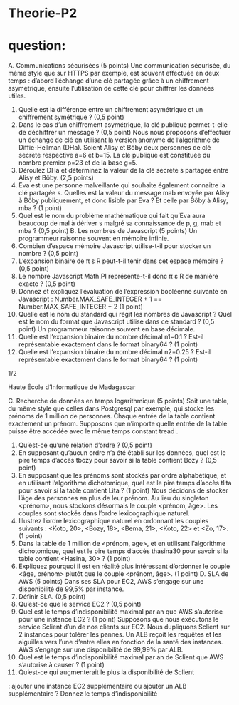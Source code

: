 # Theorie-P2

# question:

A. Communications sécurisées (5 points)
Une communication sécurisée, du même style que sur HTTPS par exemple, est souvent
effectuée en deux temps : d’abord l’échange d’une clé partagée grâce à un chiffrement
asymétrique, ensuite l’utilisation de cette clé pour chiffrer les données utiles.
1. Quelle est la différence entre un chiffrement asymétrique et un chiffrement
symétrique ? (0,5 point)
2. Dans le cas d’un chiffrement asymétrique, la clé publique permet-t-elle de déchiffrer
un message ? (0,5 point)
Nous nous proposons d’effectuer un échange de clé en utilisant la version anonyme de
l’algorithme de Diffie-Hellman (DHa). Soient Alisy et Bôby deux personnes de clé secrète
respective a=6 et b=15. La clé publique est constituée du nombre premier p=23 et de la base
g=5.
3. Déroulez DHa et déterminez la valeur de la clé secrète s partagée entre Alisy et Bôby.
(2,5 points)
4. Eva est une personne malveillante qui souhaite également connaitre la clé partagée
s. Quelles est la valeur du message mab envoyée par Alisy à Bôby publiquement, et
donc lisible par Eva ? Et celle par Bôby à Alisy, mba ? (1 point)
5. Quel est le nom du problème mathématique qui fait qu’Eva aura beaucoup de mal à
dériver s malgré sa connaissance de p, g, mab et mba ? (0,5 point)
B. Les nombres de Javascript (5 points)
Un programmeur raisonne souvent en mémoire infinie.
1. Combien d’espace mémoire Javascript utilise-t-il pour stocker un nombre ? (0,5
point)
2. L’expansion binaire de π ε R peut-t-il tenir dans cet espace mémoire ? (0,5 point)
3. Le nombre Javascript Math.PI représente-t-il donc π ε R de manière exacte ? (0,5
point)
4. Donnez et expliquez l’évaluation de l’expression booléenne suivante en Javascript :
Number.MAX_SAFE_INTEGER + 1 ==
Number.MAX_SAFE_INTEGER + 2 (1 point)
5. Quelle est le nom du standard qui régit les nombres de Javascript ? Quel est le nom
du format que Javascript utilise dans ce standard ? (0,5 point)
Un programmeur raisonne souvent en base décimale.
6. Quelle est l’expansion binaire du nombre décimal n1=0.1 ? Est-il représentable
exactement dans le format binary64 ? (1 point)
7. Quelle est l’expansion binaire du nombre décimal n2=0.25 ? Est-il représentable
exactement dans le format binary64 ? (1 point)

1/2

Haute École d’Informatique de Madagascar

C. Recherche de données en temps logarithmique (5 points)
Soit une table, du même style que celles dans Postgresql par exemple, qui stocke les
prénoms de 1 million de personnes. Chaque entrée de la table contient exactement un
prénom. Supposons que n’importe quelle entrée de la table puisse être accédée avec le
même temps constant tread
.

1. Qu’est-ce qu’une relation d’ordre ? (0,5 point)
2. En supposant qu’aucun ordre n’a été établi sur les données, quel est le pire temps
d’accès tbozy pour savoir si la table contient Bozy ? (0,5 point)
3. En supposant que les prénoms sont stockés par ordre alphabétique, et en utilisant
l’algorithme dichotomique, quel est le pire temps d’accès tlita pour savoir si la table
contient Lita ? (1 point)
Nous décidons de stocker l’âge des personnes en plus de leur prénom. Au lieu du singleton
<prénom>, nous stockons désormais le couple <prénom, âge>. Les couples sont stockés dans
l’ordre lexicographique naturel.
4. Illustrez l’ordre lexicographique naturel en ordonnant les couples suivants : <Koto,
20>, <Bozy, 18>, <Bema, 21>, <Koto, 22> et <Zo, 17>. (1 point)
5. Dans la table de 1 million de <prénom, age>, et en utilisant l’algorithme
dichotomique, quel est le pire temps d’accès thasina30 pour savoir si la table contient
<Hasina, 30> ? (1 point)
6. Expliquez pourquoi il est en réalité plus intéressant d’ordonner le couple <âge,
prénom> plutôt que le couple <prénom, âge>. (1 point)
D. SLA de AWS (5 points)
Dans ses SLA pour EC2, AWS s’engage sur une disponibilité de 99,5% par instance.
1. Définir SLA. (0,5 point)
2. Qu’est-ce que le service EC2 ? (0,5 point)
3. Quel est le temps d’indisponibilité maximal par an que AWS s’autorise pour une
instance EC2 ? (1 point)
Supposons que nous exécutons le service Sclient d’un de nos clients sur EC2. Nous dupliquons
Sclient sur 2 instances pour tolérer les pannes. Un ALB reçoit les requêtes et les aiguilles vers
l’une d’entre elles en fonction de la santé des instances. AWS s’engage sur une disponibilité
de 99,99% par ALB.
4. Quel est le temps d’indisponibilité maximal par an de Sclient que AWS s’autorise à
causer ? (1 point)
5. Qu’est-ce qui augmenterait le plus la disponibilité de Sclient

: ajouter une instance EC2
supplémentaire ou ajouter un ALB supplémentaire ? Donnez le temps
d’indisponibilité

